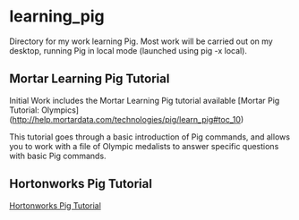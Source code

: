 # learning_pig
Directory for my work learning Pig. Most work will be carried out on my desktop, running Pig in local mode (launched using pig -x local). 

## Mortar Learning Pig Tutorial
Initial Work includes the Mortar Learning Pig tutorial available [Mortar Pig Tutorial: Olympics]
(http://help.mortardata.com/technologies/pig/learn_pig#toc_10)

This tutorial goes through a basic introduction of Pig commands, and allows you to work with a file of Olympic medalists to answer specific questions with basic Pig commands. 

## Hortonworks Pig Tutorial
[Hortonworks Pig Tutorial](http://hortonworks.com/hadoop-tutorial/how-to-process-data-with-apache-pig/)

